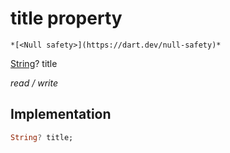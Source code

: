 


# title property




    *[<Null safety>](https://dart.dev/null-safety)*


[String](https://api.flutter.dev/flutter/dart-core/String-class.html)? title
  
_read / write_






## Implementation

```dart
String? title;


```







